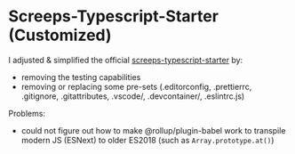 # Screeps-Typescript-Starter (Customized)

I adjusted & simplified the official [screeps-typescript-starter](https://github.com/screepers/screeps-typescript-starter) by:

-   removing the testing capabilities
-   removing or replacing some pre-sets (.editorconfig, .prettierrc, .gitignore, .gitattributes, .vscode/, .devcontainer/, .eslintrc.js)

Problems:

-   could not figure out how to make @rollup/plugin-babel work to transpile modern JS (ESNext) to older ES2018 (such as `Array.prototype.at()`)
